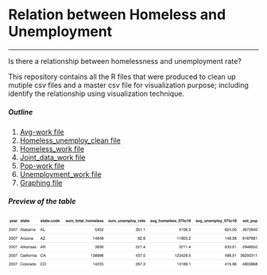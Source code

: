 # Relation between Homeless and Unemployment 
***
Is there a relationship between homelessness and unemployment rate?

This repository contains all the R files that were produced to clean up mutiple csv files 
and a master csv file for visualization purpose; including identify the relationship using 
visualization technique. 

##### Outline

1. [Avg-work file](https://github.com/linhly2012/FinalProjectSOC225/blob/master/Final%20Project%20225/avg-work.R) 
2. [Homeless_unemploy_clean file](https://github.com/linhly2012/FinalProjectSOC225/blob/master/Final%20Project%20225/homeless_unemploy_clean.R)
3. [Homeless_work file](https://github.com/linhly2012/FinalProjectSOC225/blob/master/Final%20Project%20225/homeless_work.R)
4. [Joint_data_work file](https://github.com/linhly2012/FinalProjectSOC225/blob/master/Final%20Project%20225/joint_data_work.R)
5. [Pop-work file](https://github.com/linhly2012/FinalProjectSOC225/blob/master/Final%20Project%20225/pop-work.R)
6. [Unemployment_work file](https://github.com/linhly2012/FinalProjectSOC225/blob/master/Final%20Project%20225/unemployment_work.R)
7. [Graphing file](https://github.com/linhly2012/FinalProjectSOC225/blob/master/Final%20Project%20225/Graphing.Rmd)

##### Preview of the table 
![](master-table.png)